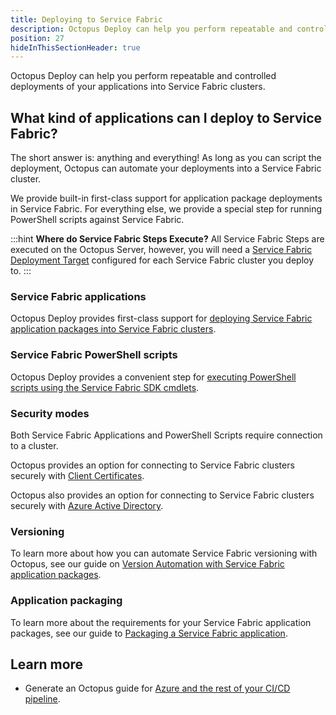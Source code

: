 ```yaml
---
title: Deploying to Service Fabric
description: Octopus Deploy can help you perform repeatable and controlled deployments of your applications into Service Fabric clusters.
position: 27
hideInThisSectionHeader: true
---
```


Octopus Deploy can help you perform repeatable and controlled deployments of your applications into Service Fabric clusters.

## What kind of applications can I deploy to Service Fabric?

The short answer is: anything and everything! As long as you can script the deployment, Octopus can automate your deployments into a Service Fabric cluster.

We provide built-in first-class support for application package deployments in Service Fabric. For everything else, we provide a special step for running PowerShell scripts against Service Fabric.

:::hint
**Where do Service Fabric Steps Execute?**
All Service Fabric Steps are executed on the Octopus Server, however, you will need a [Service Fabric Deployment Target](/docs/infrastructure/deployment-targets/azure/service-fabric-cluster-targets/index.md) configured for each Service Fabric cluster you deploy to.
:::

### Service Fabric applications

Octopus Deploy provides first-class support for [deploying Service Fabric application packages into Service Fabric clusters](/docs/deployments/azure/deploying-to-service-fabric/deploying-a-package-to-a-service-fabric-cluster/index.md).

### Service Fabric PowerShell scripts

Octopus Deploy provides a convenient step for [executing PowerShell scripts using the Service Fabric SDK cmdlets](/docs/deployments/custom-scripts/service-fabric-powershell-scripts.md).

### Security modes

Both Service Fabric Applications and PowerShell Scripts require connection to a cluster.

Octopus provides an option for connecting to Service Fabric clusters securely with [Client Certificates](/docs/deployments/azure/deploying-to-service-fabric/connecting-securely-with-client-certificates/index.md).

Octopus also provides an option for connecting to Service Fabric clusters securely with [Azure Active Directory](/docs/deployments/azure/deploying-to-service-fabric/connecting-securely-with-azure-active-directory/index.md).

### Versioning

To learn more about how you can automate Service Fabric versioning with Octopus, see our guide on [Version Automation with Service Fabric application packages](/docs/deployments/azure/service-fabric/version-automation-with-service-fabric-application-packages/index.md).

### Application packaging

To learn more about the requirements for your Service Fabric application packages, see our guide to [Packaging a Service Fabric application](/docs/deployments/azure/service-fabric/packaging.md).

## Learn more

- Generate an Octopus guide for [Azure and the rest of your CI/CD pipeline](https://octopus.com/docs/guides?destination=Azure%20websites).
